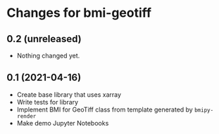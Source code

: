 Changes for bmi-geotiff
=======================

0.2 (unreleased)
----------------

- Nothing changed yet.


0.1 (2021-04-16)
----------------

- Create base library that uses xarray
- Write tests for library
- Implement BMI for GeoTiff class from template generated by `bmipy-render`
- Make demo Jupyter Notebooks
